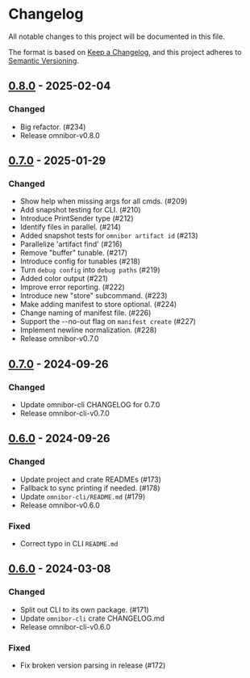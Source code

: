 # Changelog

All notable changes to this project will be documented in this file.

The format is based on [Keep a Changelog](https://keepachangelog.com/en/1.0.0/),
and this project adheres to [Semantic Versioning](https://semver.org/spec/v2.0.0.html).

## [0.8.0] - 2025-02-04

### Changed

- Big refactor. (#234)
- Release omnibor-v0.8.0

## [0.7.0] - 2025-01-29

### Changed

- Show help when missing args for all cmds. (#209)
- Add snapshot testing for CLI. (#210)
- Introduce PrintSender type (#212)
- Identify files in parallel. (#214)
- Added snapshot tests for `omnibor artifact id` (#213)
- Parallelize 'artifact find' (#216)
- Remove "buffer" tunable. (#217)
- Introduce config for tunables (#218)
- Turn `debug config` into `debug paths` (#219)
- Added color output (#221)
- Improve error reporting. (#222)
- Introduce new "store" subcommand. (#223)
- Make adding manifest to store optional. (#224)
- Change naming of manifest file. (#226)
- Support the --no-out flag on `manifest create` (#227)
- Implement newline normalization. (#228)
- Release omnibor-v0.7.0

## [0.7.0] - 2024-09-26

### Changed

- Update omnibor-cli CHANGELOG for 0.7.0
- Release omnibor-cli-v0.7.0

## [0.6.0] - 2024-09-26

### Changed

- Update project and crate READMEs (#173)
- Fallback to sync printing if needed. (#178)
- Update `omnibor-cli/README.md` (#179)
- Release omnibor-v0.6.0

### Fixed

- Correct typo in CLI `README.md`

## [0.6.0] - 2024-03-08

### Changed

- Split out CLI to its own package. (#171)
- Update `omnibor-cli` crate CHANGELOG.md
- Release omnibor-cli-v0.6.0

### Fixed

- Fix broken version parsing in release (#172)

[0.8.0]: https://github.com/omnibor/omnibor-rs/compare/omnibor-v0.7.0..omnibor-v0.8.0
[0.7.0]: https://github.com/omnibor/omnibor-rs/compare/omnibor-cli-v0.7.0..omnibor-v0.7.0
[0.7.0]: https://github.com/omnibor/omnibor-rs/compare/omnibor-v0.6.0..omnibor-cli-v0.7.0
[0.6.0]: https://github.com/omnibor/omnibor-rs/compare/omnibor-cli-v0.6.0..omnibor-v0.6.0
[0.6.0]: https://github.com/omnibor/omnibor-rs/compare/omnibor-v0.5.1..omnibor-cli-v0.6.0

<!-- generated by git-cliff -->
